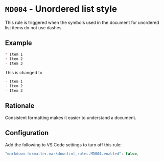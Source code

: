 # `MD004` - Unordered list style

This rule is triggered when the symbols used in the document for unordered list items do not use dashes.

## Example

```markdown
* Item 1
+ Item 2
- Item 3
```

This is changed to

```markdown
- Item 1
- Item 2
- Item 3
```

## Rationale

Consistent formatting makes it easier to understand a document.

## Configuration

Add the following to VS Code settings to turn off this rule:

```typescript
"markdown-formatter.markdownlint_rules.MD004.enabled": false,
```
